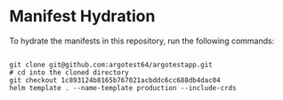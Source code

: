 
# Manifest Hydration

To hydrate the manifests in this repository, run the following commands:

```shell

git clone git@github.com:argotest64/argotestapp.git
# cd into the cloned directory
git checkout 1c893124b8165b767021acbddc6cc688db4dac04
helm template . --name-template production --include-crds
```